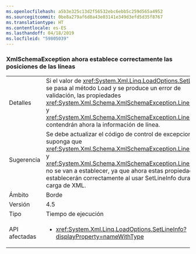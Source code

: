 ```yaml
---
ms.openlocfilehash: a5b3e325c13d2f56532ebc6ebb5c259d565a4952
ms.sourcegitcommit: 0be8a279af6d8a43e03141e349d3efd5d35f8767
ms.translationtype: HT
ms.contentlocale: es-ES
ms.lasthandoff: 04/18/2019
ms.locfileid: "59805039"
---
```

### <a name="xmlschemaexception-now-sets-line-positions-properly"></a>XmlSchemaException ahora establece correctamente las posiciones de las líneas

|   |   |
|---|---|
|Detalles|Si el valor de <xref:System.Xml.Linq.LoadOptions.SetLineInfo> se pasa al método Load y se produce un error de validación, las propiedades <xref:System.Xml.Schema.XmlSchemaException.LineNumber> y <xref:System.Xml.Schema.XmlSchemaException.LinePosition> contendrán ahora la información de línea.|
|Sugerencia|Se debe actualizar el código de control de excepciones que suponga que <xref:System.Xml.Schema.XmlSchemaException.LineNumber> y <xref:System.Xml.Schema.XmlSchemaException.LinePosition> no se van a establecer, ya que ahora estas propiedades se establecerán correctamente al usar SetLineInfo durante la carga de XML.|
|Ámbito|Borde|
|Versión|4.5|
|Tipo|Tiempo de ejecución|
|API afectadas|<ul><li><xref:System.Xml.Linq.LoadOptions.SetLineInfo?displayProperty=nameWithType></li></ul>|
